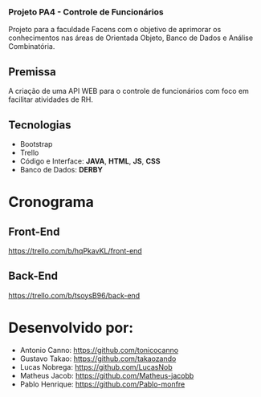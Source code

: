 ### Projeto PA4 - Controle de Funcionários 
Projeto para a faculdade Facens com o objetivo de aprimorar os conhecimentos nas áreas de Orientada Objeto, Banco de Dados e Análise Combinatória.
## Premissa
A criação de uma API WEB para o controle de funcionários com foco em facilitar atividades de RH.
## Tecnologias
* Bootstrap
* Trello
* Código e Interface: **JAVA**, **HTML**, **JS**, **CSS**
* Banco de Dados: **DERBY**
# Cronograma
## Front-End
https://trello.com/b/hqPkavKL/front-end
## Back-End
https://trello.com/b/tsoysB96/back-end
# Desenvolvido por:
* Antonio Canno: https://github.com/tonicocanno
* Gustavo Takao: https://github.com/takaozando
* Lucas Nobrega: https://github.com/LucasNob
* Matheus Jacob: https://github.com/Matheus-jacobb
* Pablo Henrique: https://github.com/Pablo-monfre
